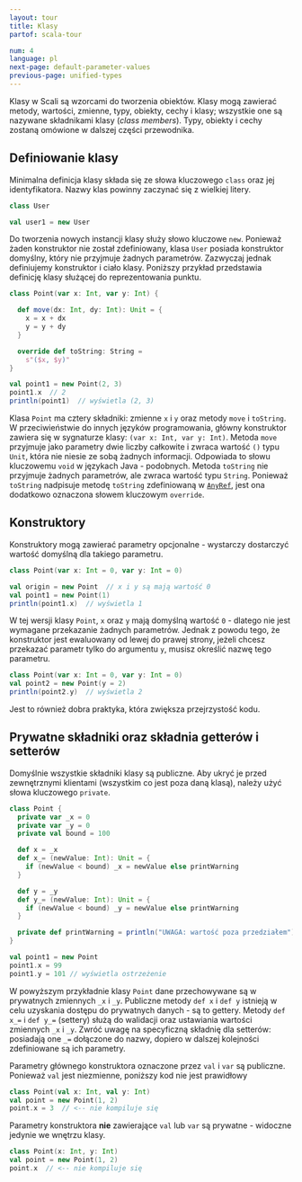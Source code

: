 ```yaml
---
layout: tour
title: Klasy
partof: scala-tour

num: 4
language: pl
next-page: default-parameter-values
previous-page: unified-types
---
```


Klasy w Scali są wzorcami do tworzenia obiektów.
Klasy mogą zawierać metody, wartości, zmienne, typy, obiekty, cechy i klasy; wszystkie one są nazywane składnikami klasy (_class members_).
Typy, obiekty i cechy zostaną omówione w dalszej części przewodnika.

## Definiowanie klasy

Minimalna definicja klasy składa się ze słowa kluczowego `class` oraz jej identyfikatora.
Nazwy klas powinny zaczynać się z wielkiej litery.

```scala mdoc
class User

val user1 = new User
```

Do tworzenia nowych instancji klasy służy słowo kluczowe `new`.
Ponieważ żaden konstruktor nie został zdefiniowany, klasa `User` posiada konstruktor domyślny, który nie przyjmuje żadnych parametrów.
Zazwyczaj jednak definiujemy konstruktor i ciało klasy.
Poniższy przykład przedstawia definicję klasy służącej do reprezentowania punktu.

```scala mdoc
class Point(var x: Int, var y: Int) {

  def move(dx: Int, dy: Int): Unit = {
    x = x + dx
    y = y + dy
  }

  override def toString: String =
    s"($x, $y)"
}

val point1 = new Point(2, 3)
point1.x  // 2
println(point1)  // wyświetla (2, 3)
```

Klasa `Point` ma cztery składniki: zmienne `x` i `y` oraz metody `move` i `toString`.
W przeciwieństwie do innych języków programowania, główny konstruktor zawiera się w sygnaturze klasy: `(var x: Int, var y: Int)`.
Metoda `move` przyjmuje jako parametry dwie liczby całkowite i zwraca wartość `()` typu `Unit`, która nie niesie ze sobą żadnych informacji.
Odpowiada to słowu kluczowemu `void` w językach Java - podobnych.
Metoda `toString` nie przyjmuje żadnych parametrów, ale zwraca wartość typu `String`.
Ponieważ `toString` nadpisuje metodę `toString` zdefiniowaną w  [`AnyRef`](unified-types.html), jest ona dodatkowo oznaczona słowem kluczowym `override`.

## Konstruktory

Konstruktory mogą zawierać parametry opcjonalne - wystarczy dostarczyć wartość domyślną dla takiego parametru.

```scala mdoc:nest
class Point(var x: Int = 0, var y: Int = 0)

val origin = new Point  // x i y są mają wartość 0
val point1 = new Point(1)
println(point1.x)  // wyświetla 1

```

W tej wersji klasy `Point`, `x` oraz `y` mają domyślną wartość `0` - dlatego nie jest wymagane przekazanie żadnych parametrów.
Jednak z powodu tego, że konstruktor jest ewaluowany od lewej do prawej strony, jeżeli chcesz przekazać parametr tylko do argumentu `y`, musisz określić nazwę tego parametru.

```scala mdoc:nest
class Point(var x: Int = 0, var y: Int = 0)
val point2 = new Point(y = 2)
println(point2.y)  // wyświetla 2
```

Jest to również dobra praktyka, która zwiększa przejrzystość kodu.

## Prywatne składniki oraz składnia getterów i setterów

Domyślnie wszystkie składniki klasy są publiczne.
Aby ukryć je przed zewnętrznymi klientami (wszystkim co jest poza daną klasą), należy użyć słowa kluczowego `private`.

```scala mdoc:nest
class Point {
  private var _x = 0
  private var _y = 0
  private val bound = 100

  def x = _x
  def x_= (newValue: Int): Unit = {
    if (newValue < bound) _x = newValue else printWarning
  }

  def y = _y
  def y_= (newValue: Int): Unit = {
    if (newValue < bound) _y = newValue else printWarning
  }

  private def printWarning = println("UWAGA: wartość poza przedziałem")
}

val point1 = new Point
point1.x = 99
point1.y = 101 // wyświetla ostrzeżenie
```

W powyższym przykładnie klasy `Point` dane przechowywane są w prywatnych zmiennych `_x` i `_y`.
Publiczne metody `def x` i `def y` istnieją w celu uzyskania dostępu do prywatnych danych - są to gettery.
Metody `def x_=` i `def y_=` (settery) służą do walidacji oraz ustawiania wartości zmiennych `_x` i `_y`.
Zwróć uwagę na specyficzną składnię dla setterów: posiadają one `_=` dołączone do nazwy, dopiero w dalszej kolejności zdefiniowane są ich parametry.

Parametry głównego konstruktora oznaczone przez `val` i `var` są publiczne.
Ponieważ `val` jest niezmienne, poniższy kod nie jest prawidłowy

```scala mdoc:fail
class Point(val x: Int, val y: Int)
val point = new Point(1, 2)
point.x = 3  // <-- nie kompiluje się
```

Parametry konstruktora __nie__ zawierające `val` lub `var` są prywatne - widoczne jedynie we wnętrzu klasy.

```scala mdoc:fail
class Point(x: Int, y: Int)
val point = new Point(1, 2)
point.x  // <-- nie kompiluje się
```

